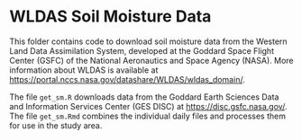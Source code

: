 # WLDAS Soil Moisture Data

This folder contains code to download soil moisture data from the
Western Land Data Assimilation System, developed at the Goddard Space
Flight Center (GSFC) of the National Aeronautics and Space Agency
(NASA). More information about WLDAS is available at
<https://portal.nccs.nasa.gov/datashare/WLDAS/wldas_domain/>.

The file `get_sm.R` downloads data from the Goddard Earth Sciences Data
and Information Services Center (GES DISC) at
<https://disc.gsfc.nasa.gov/>. The file `get_sm.Rmd` combines the
individual daily files and processes them for use in the study area.
